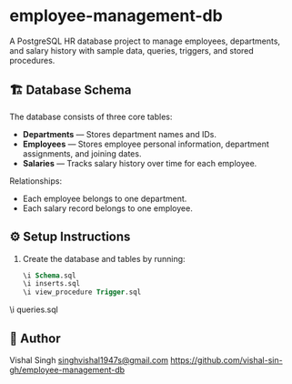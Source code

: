# employee-management-db
A PostgreSQL HR database project to manage employees, departments, and salary history with sample data, queries, triggers, and stored procedures.
## 🏗️ Database Schema
The database consists of three core tables:

- **Departments** — Stores department names and IDs.
- **Employees** — Stores employee personal information, department assignments, and joining dates.
- **Salaries** — Tracks salary history over time for each employee.

Relationships:
- Each employee belongs to one department.
- Each salary record belongs to one employee.

## ⚙️ Setup Instructions
1. Create the database and tables by running:
   ```sql
   \i Schema.sql
   \i inserts.sql
   \i view_procedure Trigger.sql
\i queries.sql

## 👤 Author
Vishal Singh
singhvishal1947s@gmail.com 
https://github.com/vishal-sin-gh/employee-management-db

